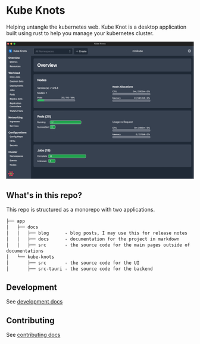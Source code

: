 # Kube Knots

Helping untangle the kubernetes web. Kube Knot is a desktop application built using rust to help you manage your kubernetes cluster.

![Kube Knots](./app/docs/static/img/app-screenshot.png)

## What's in this repo?

This repo is structured as a monorepo with two applications.

```
├── app
│   ├── docs
│   │   ├── blog      - blog posts, I may use this for release notes
│   │   ├── docs      - documentation for the project in markdown
│   │   ├── src       - the source code for the main pages outside of documentations
│   └── kube-knots
│       ├── src       - the source code for the UI
│       ├── src-tauri - the source code for the backend
```

## Development

See [development docs](https://www.davidhu.io/kube-knots/docs/contributing/local-development)

## Contributing

See [contributing docs](https://www.davidhu.io/kube-knots/docs/contributing/contributing)
